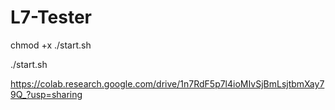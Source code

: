 # L7-Tester
chmod +x ./start.sh

./start.sh

https://colab.research.google.com/drive/1n7RdF5p7l4ioMIvSjBmLsjtbmXay79Q_?usp=sharing
